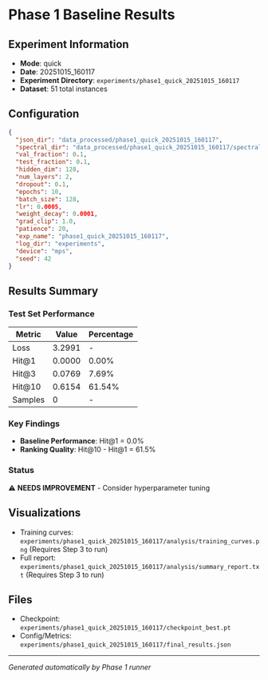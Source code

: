 # Phase 1 Baseline Results

## Experiment Information

- **Mode**: quick
- **Date**: 20251015_160117
- **Experiment Directory**: `experiments/phase1_quick_20251015_160117`
- **Dataset**: 51 total instances

## Configuration

```json
{
  "json_dir": "data_processed/phase1_quick_20251015_160117",
  "spectral_dir": "data_processed/phase1_quick_20251015_160117/spectral",
  "val_fraction": 0.1,
  "test_fraction": 0.1,
  "hidden_dim": 128,
  "num_layers": 2,
  "dropout": 0.1,
  "epochs": 10,
  "batch_size": 128,
  "lr": 0.0005,
  "weight_decay": 0.0001,
  "grad_clip": 1.0,
  "patience": 20,
  "exp_name": "phase1_quick_20251015_160117",
  "log_dir": "experiments",
  "device": "mps",
  "seed": 42
}
```

## Results Summary

### Test Set Performance

| Metric | Value | Percentage |
|--------|-------|------------|
| Loss | 3.2991 | - |
| Hit@1 | 0.0000 | 0.00% |
| Hit@3 | 0.0769 | 7.69% |
| Hit@10 | 0.6154 | 61.54% |
| Samples | 0 | - |

### Key Findings

- **Baseline Performance**: Hit@1 = 0.0%
- **Ranking Quality**: Hit@10 - Hit@1 = 61.5%

### Status

⚠️ **NEEDS IMPROVEMENT** - Consider hyperparameter tuning

## Visualizations

- Training curves: `experiments/phase1_quick_20251015_160117/analysis/training_curves.png` (Requires Step 3 to run)
- Full report: `experiments/phase1_quick_20251015_160117/analysis/summary_report.txt` (Requires Step 3 to run)

## Files

- Checkpoint: `experiments/phase1_quick_20251015_160117/checkpoint_best.pt`
- Config/Metrics: `experiments/phase1_quick_20251015_160117/final_results.json`

---

*Generated automatically by Phase 1 runner*
